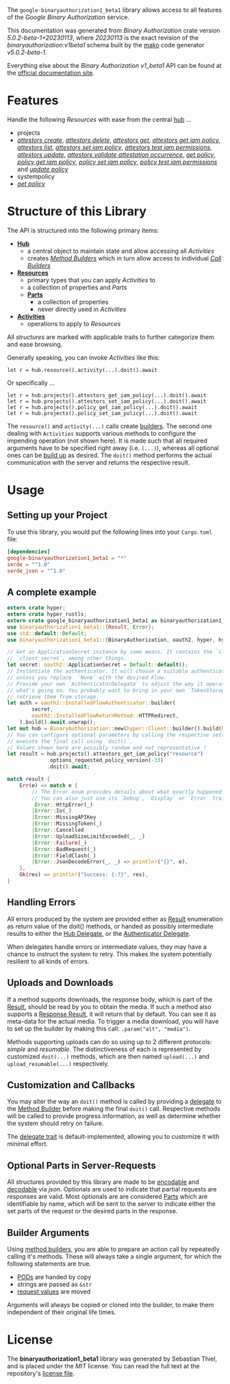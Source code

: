 <!---
DO NOT EDIT !
This file was generated automatically from 'src/generator/templates/api/README.md.mako'
DO NOT EDIT !
-->
The `google-binaryauthorization1_beta1` library allows access to all features of the *Google Binary Authorization* service.

This documentation was generated from *Binary Authorization* crate version *5.0.2-beta-1+20230113*, where *20230113* is the exact revision of the *binaryauthorization:v1beta1* schema built by the [mako](http://www.makotemplates.org/) code generator *v5.0.2-beta-1*.

Everything else about the *Binary Authorization* *v1_beta1* API can be found at the
[official documentation site](https://cloud.google.com/binary-authorization/).
# Features

Handle the following *Resources* with ease from the central [hub](https://docs.rs/google-binaryauthorization1_beta1/5.0.2-beta-1+20230113/google_binaryauthorization1_beta1/BinaryAuthorization) ... 

* projects
 * [*attestors create*](https://docs.rs/google-binaryauthorization1_beta1/5.0.2-beta-1+20230113/google_binaryauthorization1_beta1/api::ProjectAttestorCreateCall), [*attestors delete*](https://docs.rs/google-binaryauthorization1_beta1/5.0.2-beta-1+20230113/google_binaryauthorization1_beta1/api::ProjectAttestorDeleteCall), [*attestors get*](https://docs.rs/google-binaryauthorization1_beta1/5.0.2-beta-1+20230113/google_binaryauthorization1_beta1/api::ProjectAttestorGetCall), [*attestors get iam policy*](https://docs.rs/google-binaryauthorization1_beta1/5.0.2-beta-1+20230113/google_binaryauthorization1_beta1/api::ProjectAttestorGetIamPolicyCall), [*attestors list*](https://docs.rs/google-binaryauthorization1_beta1/5.0.2-beta-1+20230113/google_binaryauthorization1_beta1/api::ProjectAttestorListCall), [*attestors set iam policy*](https://docs.rs/google-binaryauthorization1_beta1/5.0.2-beta-1+20230113/google_binaryauthorization1_beta1/api::ProjectAttestorSetIamPolicyCall), [*attestors test iam permissions*](https://docs.rs/google-binaryauthorization1_beta1/5.0.2-beta-1+20230113/google_binaryauthorization1_beta1/api::ProjectAttestorTestIamPermissionCall), [*attestors update*](https://docs.rs/google-binaryauthorization1_beta1/5.0.2-beta-1+20230113/google_binaryauthorization1_beta1/api::ProjectAttestorUpdateCall), [*attestors validate attestation occurrence*](https://docs.rs/google-binaryauthorization1_beta1/5.0.2-beta-1+20230113/google_binaryauthorization1_beta1/api::ProjectAttestorValidateAttestationOccurrenceCall), [*get policy*](https://docs.rs/google-binaryauthorization1_beta1/5.0.2-beta-1+20230113/google_binaryauthorization1_beta1/api::ProjectGetPolicyCall), [*policy get iam policy*](https://docs.rs/google-binaryauthorization1_beta1/5.0.2-beta-1+20230113/google_binaryauthorization1_beta1/api::ProjectPolicyGetIamPolicyCall), [*policy set iam policy*](https://docs.rs/google-binaryauthorization1_beta1/5.0.2-beta-1+20230113/google_binaryauthorization1_beta1/api::ProjectPolicySetIamPolicyCall), [*policy test iam permissions*](https://docs.rs/google-binaryauthorization1_beta1/5.0.2-beta-1+20230113/google_binaryauthorization1_beta1/api::ProjectPolicyTestIamPermissionCall) and [*update policy*](https://docs.rs/google-binaryauthorization1_beta1/5.0.2-beta-1+20230113/google_binaryauthorization1_beta1/api::ProjectUpdatePolicyCall)
* systempolicy
 * [*get policy*](https://docs.rs/google-binaryauthorization1_beta1/5.0.2-beta-1+20230113/google_binaryauthorization1_beta1/api::SystempolicyGetPolicyCall)




# Structure of this Library

The API is structured into the following primary items:

* **[Hub](https://docs.rs/google-binaryauthorization1_beta1/5.0.2-beta-1+20230113/google_binaryauthorization1_beta1/BinaryAuthorization)**
    * a central object to maintain state and allow accessing all *Activities*
    * creates [*Method Builders*](https://docs.rs/google-binaryauthorization1_beta1/5.0.2-beta-1+20230113/google_binaryauthorization1_beta1/client::MethodsBuilder) which in turn
      allow access to individual [*Call Builders*](https://docs.rs/google-binaryauthorization1_beta1/5.0.2-beta-1+20230113/google_binaryauthorization1_beta1/client::CallBuilder)
* **[Resources](https://docs.rs/google-binaryauthorization1_beta1/5.0.2-beta-1+20230113/google_binaryauthorization1_beta1/client::Resource)**
    * primary types that you can apply *Activities* to
    * a collection of properties and *Parts*
    * **[Parts](https://docs.rs/google-binaryauthorization1_beta1/5.0.2-beta-1+20230113/google_binaryauthorization1_beta1/client::Part)**
        * a collection of properties
        * never directly used in *Activities*
* **[Activities](https://docs.rs/google-binaryauthorization1_beta1/5.0.2-beta-1+20230113/google_binaryauthorization1_beta1/client::CallBuilder)**
    * operations to apply to *Resources*

All *structures* are marked with applicable traits to further categorize them and ease browsing.

Generally speaking, you can invoke *Activities* like this:

```Rust,ignore
let r = hub.resource().activity(...).doit().await
```

Or specifically ...

```ignore
let r = hub.projects().attestors_get_iam_policy(...).doit().await
let r = hub.projects().attestors_set_iam_policy(...).doit().await
let r = hub.projects().policy_get_iam_policy(...).doit().await
let r = hub.projects().policy_set_iam_policy(...).doit().await
```

The `resource()` and `activity(...)` calls create [builders][builder-pattern]. The second one dealing with `Activities` 
supports various methods to configure the impending operation (not shown here). It is made such that all required arguments have to be 
specified right away (i.e. `(...)`), whereas all optional ones can be [build up][builder-pattern] as desired.
The `doit()` method performs the actual communication with the server and returns the respective result.

# Usage

## Setting up your Project

To use this library, you would put the following lines into your `Cargo.toml` file:

```toml
[dependencies]
google-binaryauthorization1_beta1 = "*"
serde = "^1.0"
serde_json = "^1.0"
```

## A complete example

```Rust
extern crate hyper;
extern crate hyper_rustls;
extern crate google_binaryauthorization1_beta1 as binaryauthorization1_beta1;
use binaryauthorization1_beta1::{Result, Error};
use std::default::Default;
use binaryauthorization1_beta1::{BinaryAuthorization, oauth2, hyper, hyper_rustls, chrono, FieldMask};

// Get an ApplicationSecret instance by some means. It contains the `client_id` and 
// `client_secret`, among other things.
let secret: oauth2::ApplicationSecret = Default::default();
// Instantiate the authenticator. It will choose a suitable authentication flow for you, 
// unless you replace  `None` with the desired Flow.
// Provide your own `AuthenticatorDelegate` to adjust the way it operates and get feedback about 
// what's going on. You probably want to bring in your own `TokenStorage` to persist tokens and
// retrieve them from storage.
let auth = oauth2::InstalledFlowAuthenticator::builder(
        secret,
        oauth2::InstalledFlowReturnMethod::HTTPRedirect,
    ).build().await.unwrap();
let mut hub = BinaryAuthorization::new(hyper::Client::builder().build(hyper_rustls::HttpsConnectorBuilder::new().with_native_roots().https_or_http().enable_http1().enable_http2().build()), auth);
// You can configure optional parameters by calling the respective setters at will, and
// execute the final call using `doit()`.
// Values shown here are possibly random and not representative !
let result = hub.projects().attestors_get_iam_policy("resource")
             .options_requested_policy_version(-33)
             .doit().await;

match result {
    Err(e) => match e {
        // The Error enum provides details about what exactly happened.
        // You can also just use its `Debug`, `Display` or `Error` traits
         Error::HttpError(_)
        |Error::Io(_)
        |Error::MissingAPIKey
        |Error::MissingToken(_)
        |Error::Cancelled
        |Error::UploadSizeLimitExceeded(_, _)
        |Error::Failure(_)
        |Error::BadRequest(_)
        |Error::FieldClash(_)
        |Error::JsonDecodeError(_, _) => println!("{}", e),
    },
    Ok(res) => println!("Success: {:?}", res),
}

```
## Handling Errors

All errors produced by the system are provided either as [Result](https://docs.rs/google-binaryauthorization1_beta1/5.0.2-beta-1+20230113/google_binaryauthorization1_beta1/client::Result) enumeration as return value of
the doit() methods, or handed as possibly intermediate results to either the 
[Hub Delegate](https://docs.rs/google-binaryauthorization1_beta1/5.0.2-beta-1+20230113/google_binaryauthorization1_beta1/client::Delegate), or the [Authenticator Delegate](https://docs.rs/yup-oauth2/*/yup_oauth2/trait.AuthenticatorDelegate.html).

When delegates handle errors or intermediate values, they may have a chance to instruct the system to retry. This 
makes the system potentially resilient to all kinds of errors.

## Uploads and Downloads
If a method supports downloads, the response body, which is part of the [Result](https://docs.rs/google-binaryauthorization1_beta1/5.0.2-beta-1+20230113/google_binaryauthorization1_beta1/client::Result), should be
read by you to obtain the media.
If such a method also supports a [Response Result](https://docs.rs/google-binaryauthorization1_beta1/5.0.2-beta-1+20230113/google_binaryauthorization1_beta1/client::ResponseResult), it will return that by default.
You can see it as meta-data for the actual media. To trigger a media download, you will have to set up the builder by making
this call: `.param("alt", "media")`.

Methods supporting uploads can do so using up to 2 different protocols: 
*simple* and *resumable*. The distinctiveness of each is represented by customized 
`doit(...)` methods, which are then named `upload(...)` and `upload_resumable(...)` respectively.

## Customization and Callbacks

You may alter the way an `doit()` method is called by providing a [delegate](https://docs.rs/google-binaryauthorization1_beta1/5.0.2-beta-1+20230113/google_binaryauthorization1_beta1/client::Delegate) to the 
[Method Builder](https://docs.rs/google-binaryauthorization1_beta1/5.0.2-beta-1+20230113/google_binaryauthorization1_beta1/client::CallBuilder) before making the final `doit()` call. 
Respective methods will be called to provide progress information, as well as determine whether the system should 
retry on failure.

The [delegate trait](https://docs.rs/google-binaryauthorization1_beta1/5.0.2-beta-1+20230113/google_binaryauthorization1_beta1/client::Delegate) is default-implemented, allowing you to customize it with minimal effort.

## Optional Parts in Server-Requests

All structures provided by this library are made to be [encodable](https://docs.rs/google-binaryauthorization1_beta1/5.0.2-beta-1+20230113/google_binaryauthorization1_beta1/client::RequestValue) and 
[decodable](https://docs.rs/google-binaryauthorization1_beta1/5.0.2-beta-1+20230113/google_binaryauthorization1_beta1/client::ResponseResult) via *json*. Optionals are used to indicate that partial requests are responses 
are valid.
Most optionals are are considered [Parts](https://docs.rs/google-binaryauthorization1_beta1/5.0.2-beta-1+20230113/google_binaryauthorization1_beta1/client::Part) which are identifiable by name, which will be sent to 
the server to indicate either the set parts of the request or the desired parts in the response.

## Builder Arguments

Using [method builders](https://docs.rs/google-binaryauthorization1_beta1/5.0.2-beta-1+20230113/google_binaryauthorization1_beta1/client::CallBuilder), you are able to prepare an action call by repeatedly calling it's methods.
These will always take a single argument, for which the following statements are true.

* [PODs][wiki-pod] are handed by copy
* strings are passed as `&str`
* [request values](https://docs.rs/google-binaryauthorization1_beta1/5.0.2-beta-1+20230113/google_binaryauthorization1_beta1/client::RequestValue) are moved

Arguments will always be copied or cloned into the builder, to make them independent of their original life times.

[wiki-pod]: http://en.wikipedia.org/wiki/Plain_old_data_structure
[builder-pattern]: http://en.wikipedia.org/wiki/Builder_pattern
[google-go-api]: https://github.com/google/google-api-go-client

# License
The **binaryauthorization1_beta1** library was generated by Sebastian Thiel, and is placed 
under the *MIT* license.
You can read the full text at the repository's [license file][repo-license].

[repo-license]: https://github.com/Byron/google-apis-rsblob/main/LICENSE.md

